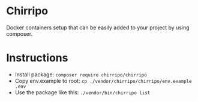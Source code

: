 Chirripo
========

Docker containers setup that can be easily added to your project by using composer.

# Instructions

- Install package: `composer require chirripo/chirripo`
- Copy env.example to root: `cp ./vendor/chirripo/chirripo/env.example .env`
- Use the package like this: `./vendor/bin/chirripo list`